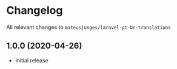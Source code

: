 # Changelog

All relevant changes to `mateusjunges/laravel-pt-br-translations`

## 1.0.0 (2020-04-26)
- Initial release